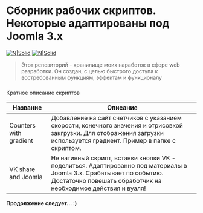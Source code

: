 # Сборник рабочих скриптов. Некоторые адаптированы под Joomla 3.x 

[![N|Solid](http://php.net/images/logos/php-logo.svg)](http://php.net/)  [![N|Solid](https://www.intertech.com/Blog/wp-content/uploads/2015/07/w3schools-logo-1.png)](https://www.w3schools.com/default.asp) 





> Этот репозиторий - хранилище моих наработок в сфере web разработки.
> Он создан, с целью быстрого доступа к востребованным функциям, эффектам и функционалу

###

Кратное описание скриптов

| Название | Описание |
| ------ | ------ |
| Counters with gradient | Добавление на сайт счетчиков с указанием скорости, конечного значения и отрисовкой закгрузки. Для отображения загрузки используется градиент. Пример в папке с скриптом.|
| VK share and Joomla | Не нативный скрипт, вставки кнопки VK - поделиться. Адаптированно под материалы в Joomla 3.x. Срабатывает по событию. Достаточно повешать обработчик на необходимое действия и вуаля!|


**Продолжение следует... :)**
